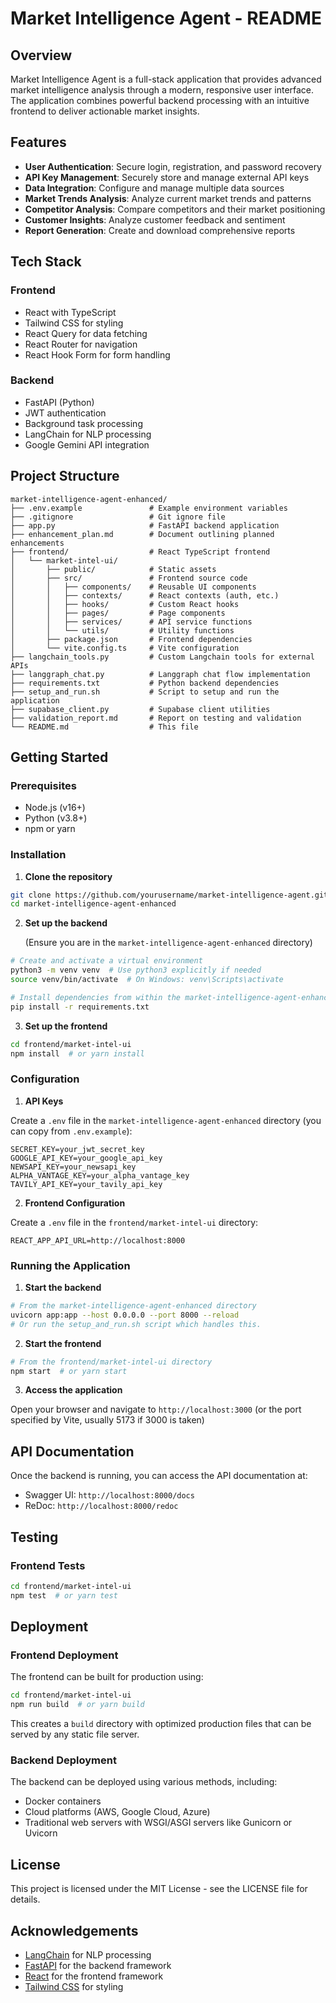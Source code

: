 # Market Intelligence Agent - README

## Overview

Market Intelligence Agent is a full-stack application that provides advanced market intelligence analysis through a modern, responsive user interface. The application combines powerful backend processing with an intuitive frontend to deliver actionable market insights.

## Features

- **User Authentication**: Secure login, registration, and password recovery
- **API Key Management**: Securely store and manage external API keys
- **Data Integration**: Configure and manage multiple data sources
- **Market Trends Analysis**: Analyze current market trends and patterns
- **Competitor Analysis**: Compare competitors and their market positioning
- **Customer Insights**: Analyze customer feedback and sentiment
- **Report Generation**: Create and download comprehensive reports

## Tech Stack

### Frontend
- React with TypeScript
- Tailwind CSS for styling
- React Query for data fetching
- React Router for navigation
- React Hook Form for form handling

### Backend
- FastAPI (Python)
- JWT authentication
- Background task processing
- LangChain for NLP processing
- Google Gemini API integration

## Project Structure

```
market-intelligence-agent-enhanced/
├── .env.example               # Example environment variables
├── .gitignore                 # Git ignore file
├── app.py                     # FastAPI backend application
├── enhancement_plan.md        # Document outlining planned enhancements
├── frontend/                  # React TypeScript frontend
│   └── market-intel-ui/
│       ├── public/            # Static assets
│       ├── src/               # Frontend source code
│       │   ├── components/    # Reusable UI components
│       │   ├── contexts/      # React contexts (auth, etc.)
│       │   ├── hooks/         # Custom React hooks
│       │   ├── pages/         # Page components
│       │   ├── services/      # API service functions
│       │   └── utils/         # Utility functions
│       ├── package.json       # Frontend dependencies
│       └── vite.config.ts     # Vite configuration
├── langchain_tools.py         # Custom Langchain tools for external APIs
├── langgraph_chat.py          # Langgraph chat flow implementation
├── requirements.txt           # Python backend dependencies
├── setup_and_run.sh           # Script to setup and run the application
├── supabase_client.py         # Supabase client utilities
├── validation_report.md       # Report on testing and validation
└── README.md                  # This file
```

## Getting Started

### Prerequisites

- Node.js (v16+)
- Python (v3.8+)
- npm or yarn

### Installation

1. **Clone the repository**

```bash
git clone https://github.com/yourusername/market-intelligence-agent.git # Replace with actual repo URL
cd market-intelligence-agent-enhanced
```

2. **Set up the backend**

   (Ensure you are in the `market-intelligence-agent-enhanced` directory)
```bash
# Create and activate a virtual environment
python3 -m venv venv  # Use python3 explicitly if needed
source venv/bin/activate  # On Windows: venv\Scripts\activate

# Install dependencies from within the market-intelligence-agent-enhanced directory
pip install -r requirements.txt
```

3. **Set up the frontend**

```bash
cd frontend/market-intel-ui
npm install  # or yarn install
```

### Configuration

1. **API Keys**

Create a `.env` file in the `market-intelligence-agent-enhanced` directory (you can copy from `.env.example`):

```
SECRET_KEY=your_jwt_secret_key
GOOGLE_API_KEY=your_google_api_key
NEWSAPI_KEY=your_newsapi_key
ALPHA_VANTAGE_KEY=your_alpha_vantage_key
TAVILY_API_KEY=your_tavily_api_key
```

2. **Frontend Configuration**

Create a `.env` file in the `frontend/market-intel-ui` directory:

```
REACT_APP_API_URL=http://localhost:8000
```

### Running the Application

1. **Start the backend**

```bash
# From the market-intelligence-agent-enhanced directory
uvicorn app:app --host 0.0.0.0 --port 8000 --reload 
# Or run the setup_and_run.sh script which handles this.
```

2. **Start the frontend**

```bash
# From the frontend/market-intel-ui directory
npm start  # or yarn start
```

3. **Access the application**

Open your browser and navigate to `http://localhost:3000` (or the port specified by Vite, usually 5173 if 3000 is taken)

## API Documentation

Once the backend is running, you can access the API documentation at:

- Swagger UI: `http://localhost:8000/docs`
- ReDoc: `http://localhost:8000/redoc`

## Testing

### Frontend Tests

```bash
cd frontend/market-intel-ui
npm test  # or yarn test
```

## Deployment

### Frontend Deployment

The frontend can be built for production using:

```bash
cd frontend/market-intel-ui
npm run build  # or yarn build
```

This creates a `build` directory with optimized production files that can be served by any static file server.

### Backend Deployment

The backend can be deployed using various methods, including:

- Docker containers
- Cloud platforms (AWS, Google Cloud, Azure)
- Traditional web servers with WSGI/ASGI servers like Gunicorn or Uvicorn

## License

This project is licensed under the MIT License - see the LICENSE file for details.

## Acknowledgements

- [LangChain](https://github.com/langchain-ai/langchain) for NLP processing
- [FastAPI](https://fastapi.tiangolo.com/) for the backend framework
- [React](https://reactjs.org/) for the frontend framework
- [Tailwind CSS](https://tailwindcss.com/) for styling

